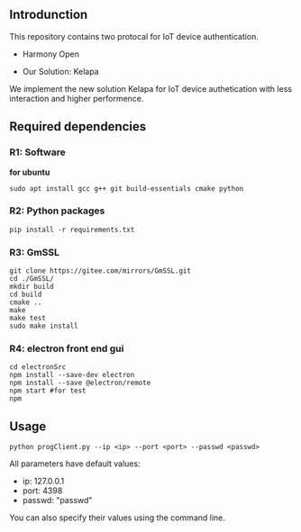 ## Introdunction

This repository contains two protocal for IoT device authentication.

- Harmony Open

- Our Solution:  Kelapa

We implement the new solution Kelapa for IoT device authetication with less interaction and higher performence.

## Required dependencies

### R1: Software

**for ubuntu**
```shell
sudo apt install gcc g++ git build-essentials cmake python
```

### R2: Python packages

```shell
pip install -r requirements.txt
```

### R3: GmSSL

```shell
git clone https://gitee.com/mirrors/GmSSL.git
cd ./GmSSL/
mkdir build
cd build
cmake ..
make
make test
sudo make install
```

### R4: electron front end gui
```shell
cd electronSrc
npm install --save-dev electron
npm install --save @electron/remote
npm start #for test
npm 
```




## Usage
```shell
python progClient.py --ip <ip> --port <port> --passwd <passwd>
```

All parameters have default values:

 - ip: 127.0.0.1
 - port: 4398
 - passwd: "passwd"


You can also specify their values using the command line.

